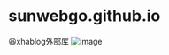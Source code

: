 # sunwebgo.github.io
😆xhablog外部库
![image](https://github.com/sunwebgo/sunwebgo.github.io/assets/107034518/757bba65-0b27-4466-8f83-e49fb96720e1)
